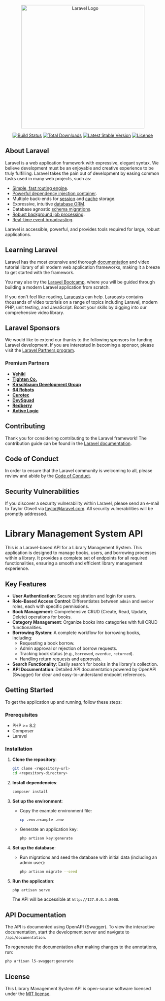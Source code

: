 <p align="center"><a href="https://laravel.com" target="_blank"><img src="https://raw.githubusercontent.com/laravel/art/master/logo-lockup/5%20SVG/2%20CMYK/1%20Full%20Color/laravel-logolockup-cmyk-red.svg" width="400" alt="Laravel Logo"></a></p>

<p align="center">
<a href="https://github.com/laravel/framework/actions"><img src="https://github.com/laravel/framework/workflows/tests/badge.svg" alt="Build Status"></a>
<a href="https://packagist.org/packages/laravel/framework"><img src="https://img.shields.io/packagist/dt/laravel/framework" alt="Total Downloads"></a>
<a href="https://packagist.org/packages/laravel/framework"><img src="https://img.shields.io/packagist/v/laravel/framework" alt="Latest Stable Version"></a>
<a href="https://packagist.org/packages/laravel/framework"><img src="https://img.shields.io/packagist/l/laravel/framework" alt="License"></a>
</p>

## About Laravel

Laravel is a web application framework with expressive, elegant syntax. We believe development must be an enjoyable and creative experience to be truly fulfilling. Laravel takes the pain out of development by easing common tasks used in many web projects, such as:

- [Simple, fast routing engine](https://laravel.com/docs/routing).
- [Powerful dependency injection container](https://laravel.com/docs/container).
- Multiple back-ends for [session](https://laravel.com/docs/session) and [cache](https://laravel.com/docs/cache) storage.
- Expressive, intuitive [database ORM](https://laravel.com/docs/eloquent).
- Database agnostic [schema migrations](https://laravel.com/docs/migrations).
- [Robust background job processing](https://laravel.com/docs/queues).
- [Real-time event broadcasting](https://laravel.com/docs/broadcasting).

Laravel is accessible, powerful, and provides tools required for large, robust applications.

## Learning Laravel

Laravel has the most extensive and thorough [documentation](https://laravel.com/docs) and video tutorial library of all modern web application frameworks, making it a breeze to get started with the framework.

You may also try the [Laravel Bootcamp](https://bootcamp.laravel.com), where you will be guided through building a modern Laravel application from scratch.

If you don't feel like reading, [Laracasts](https://laracasts.com) can help. Laracasts contains thousands of video tutorials on a range of topics including Laravel, modern PHP, unit testing, and JavaScript. Boost your skills by digging into our comprehensive video library.

## Laravel Sponsors

We would like to extend our thanks to the following sponsors for funding Laravel development. If you are interested in becoming a sponsor, please visit the [Laravel Partners program](https://partners.laravel.com).

### Premium Partners

- **[Vehikl](https://vehikl.com)**
- **[Tighten Co.](https://tighten.co)**
- **[Kirschbaum Development Group](https://kirschbaumdevelopment.com)**
- **[64 Robots](https://64robots.com)**
- **[Curotec](https://www.curotec.com/services/technologies/laravel)**
- **[DevSquad](https://devsquad.com/hire-laravel-developers)**
- **[Redberry](https://redberry.international/laravel-development)**
- **[Active Logic](https://activelogic.com)**

## Contributing

Thank you for considering contributing to the Laravel framework! The contribution guide can be found in the [Laravel documentation](https://laravel.com/docs/contributions).

## Code of Conduct

In order to ensure that the Laravel community is welcoming to all, please review and abide by the [Code of Conduct](https://laravel.com/docs/contributions#code-of-conduct).

## Security Vulnerabilities

If you discover a security vulnerability within Laravel, please send an e-mail to Taylor Otwell via [taylor@laravel.com](mailto:taylor@laravel.com). All security vulnerabilities will be promptly addressed.

# Library Management System API

This is a Laravel-based API for a Library Management System. This application is designed to manage books, users, and borrowing processes within a library. It provides a complete set of endpoints for all required functionalities, ensuring a smooth and efficient library management experience.

## Key Features

- **User Authentication**: Secure registration and login for users.
- **Role-Based Access Control**: Differentiates between `admin` and `member` roles, each with specific permissions.
- **Book Management**: Comprehensive CRUD (Create, Read, Update, Delete) operations for books.
- **Category Management**: Organize books into categories with full CRUD functionalities.
- **Borrowing System**: A complete workflow for borrowing books, including:
  - Requesting a book borrow.
  - Admin approval or rejection of borrow requests.
  - Tracking book status (e.g., `borrowed`, `overdue`, `returned`).
  - Handling return requests and approvals.
- **Search Functionality**: Easily search for books in the library's collection.
- **API Documentation**: Detailed API documentation powered by OpenAPI (Swagger) for clear and easy-to-understand endpoint references.

## Getting Started

To get the application up and running, follow these steps:

### Prerequisites

- PHP >= 8.2
- Composer
- Laravel

### Installation

1.  **Clone the repository**:
    ```bash
    git clone <repository-url>
    cd <repository-directory>
    ```

2.  **Install dependencies**:
    ```bash
    composer install
    ```

3.  **Set up the environment**:
    - Copy the example environment file:
      ```bash
      cp .env.example .env
      ```
    - Generate an application key:
      ```bash
      php artisan key:generate
      ```

4.  **Set up the database**:
    - Run migrations and seed the database with initial data (including an admin user):
      ```bash
      php artisan migrate --seed
      ```

5.  **Run the application**:
    ```bash
    php artisan serve
    ```
    The API will be accessible at `http://127.0.0.1:8000`.

## API Documentation

The API is documented using OpenAPI (Swagger). To view the interactive documentation, start the development server and navigate to `/api/documentation`.

To regenerate the documentation after making changes to the annotations, run:
```bash
php artisan l5-swagger:generate
```

## License

This Library Management System API is open-source software licensed under the [MIT license](https://opensource.org/licenses/MIT).
